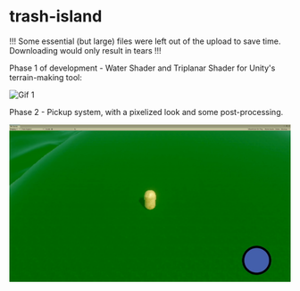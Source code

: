 # trash-island

!!! Some essential (but large) files were left out of the upload to save time. Downloading would only result in tears !!!

Phase 1 of development - Water Shader and Triplanar Shader for Unity's terrain-making tool:

![Gif 1](./GIFs/trash0.gif)

Phase 2 - Pickup system, with a pixelized look and some post-processing.

![Gif pickup](./GIFs/trash1.gif)
